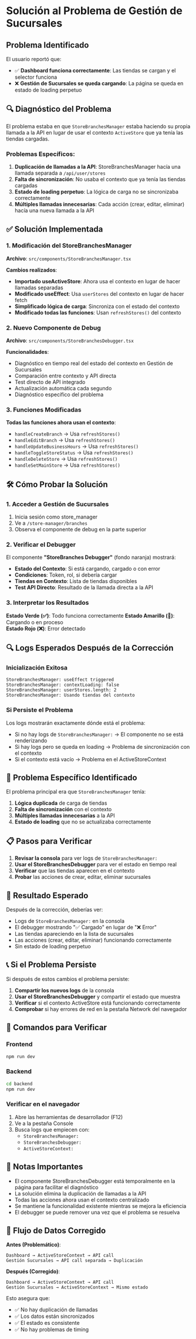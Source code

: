 # Solución al Problema de Gestión de Sucursales

## Problema Identificado

El usuario reportó que:
- ✅ **Dashboard funciona correctamente**: Las tiendas se cargan y el selector funciona
- ❌ **Gestión de Sucursales se queda cargando**: La página se queda en estado de loading perpetuo

## 🔍 **Diagnóstico del Problema**

El problema estaba en que `StoreBranchesManager` estaba haciendo su propia llamada a la API en lugar de usar el contexto `ActiveStore` que ya tenía las tiendas cargadas.

### Problemas Específicos:

1. **Duplicación de llamadas a la API**: StoreBranchesManager hacía una llamada separada a `/api/user/stores`
2. **Falta de sincronización**: No usaba el contexto que ya tenía las tiendas cargadas
3. **Estado de loading perpetuo**: La lógica de carga no se sincronizaba correctamente
4. **Múltiples llamadas innecesarias**: Cada acción (crear, editar, eliminar) hacía una nueva llamada a la API

## ✅ **Solución Implementada**

### 1. Modificación del StoreBranchesManager

**Archivo**: `src/components/StoreBranchesManager.tsx`

**Cambios realizados**:
- **Importado useActiveStore**: Ahora usa el contexto en lugar de hacer llamadas separadas
- **Modificado useEffect**: Usa `userStores` del contexto en lugar de hacer fetch
- **Simplificado lógica de carga**: Sincroniza con el estado del contexto
- **Modificado todas las funciones**: Usan `refreshStores()` del contexto

### 2. Nuevo Componente de Debug

**Archivo**: `src/components/StoreBranchesDebugger.tsx`

**Funcionalidades**:
- Diagnóstico en tiempo real del estado del contexto en Gestión de Sucursales
- Comparación entre contexto y API directa
- Test directo de API integrado
- Actualización automática cada segundo
- Diagnóstico específico del problema

### 3. Funciones Modificadas

**Todas las funciones ahora usan el contexto**:
- `handleCreateBranch` → Usa `refreshStores()`
- `handleEditBranch` → Usa `refreshStores()`
- `handleUpdateBusinessHours` → Usa `refreshStores()`
- `handleToggleStoreStatus` → Usa `refreshStores()`
- `handleDeleteStore` → Usa `refreshStores()`
- `handleSetMainStore` → Usa `refreshStores()`

## 🛠️ **Cómo Probar la Solución**

### 1. Acceder a Gestión de Sucursales

1. Inicia sesión como store_manager
2. Ve a `/store-manager/branches`
3. Observa el componente de debug en la parte superior

### 2. Verificar el Debugger

El componente **"StoreBranches Debugger"** (fondo naranja) mostrará:

- **Estado del Contexto**: Si está cargando, cargado o con error
- **Condiciones**: Token, rol, si debería cargar
- **Tiendas en Contexto**: Lista de tiendas disponibles
- **Test API Directo**: Resultado de la llamada directa a la API

### 3. Interpretar los Resultados

**Estado Verde (✅)**: Todo funciona correctamente
**Estado Amarillo (🔄)**: Cargando o en proceso  
**Estado Rojo (❌)**: Error detectado

## 🔍 **Logs Esperados Después de la Corrección**

### Inicialización Exitosa
```
StoreBranchesManager: useEffect triggered
StoreBranchesManager: contextLoading: false
StoreBranchesManager: userStores.length: 2
StoreBranchesManager: Usando tiendas del contexto
```

### Si Persiste el Problema
Los logs mostrarán exactamente dónde está el problema:
- Si no hay logs de `StoreBranchesManager:` → El componente no se está renderizando
- Si hay logs pero se queda en loading → Problema de sincronización con el contexto
- Si el contexto está vacío → Problema en el ActiveStoreContext

## 🚨 **Problema Específico Identificado**

El problema principal era que `StoreBranchesManager` tenía:
1. **Lógica duplicada** de carga de tiendas
2. **Falta de sincronización** con el contexto
3. **Múltiples llamadas innecesarias** a la API
4. **Estado de loading** que no se actualizaba correctamente

## 📋 **Pasos para Verificar**

1. **Revisar la consola** para ver logs de `StoreBranchesManager:`
2. **Usar el StoreBranchesDebugger** para ver el estado en tiempo real
3. **Verificar** que las tiendas aparecen en el contexto
4. **Probar** las acciones de crear, editar, eliminar sucursales

## 🎯 **Resultado Esperado**

Después de la corrección, deberías ver:
- Logs de `StoreBranchesManager:` en la consola
- El debugger mostrando "✅ Cargado" en lugar de "❌ Error"
- Las tiendas apareciendo en la lista de sucursales
- Las acciones (crear, editar, eliminar) funcionando correctamente
- Sin estado de loading perpetuo

## 📞 **Si el Problema Persiste**

Si después de estos cambios el problema persiste:

1. **Compartir los nuevos logs** de la consola
2. **Usar el StoreBranchesDebugger** y compartir el estado que muestra
3. **Verificar** si el contexto ActiveStore está funcionando correctamente
4. **Comprobar** si hay errores de red en la pestaña Network del navegador

## 🔧 **Comandos para Verificar**

### Frontend
```bash
npm run dev
```

### Backend
```bash
cd backend
npm run dev
```

### Verificar en el navegador
1. Abre las herramientas de desarrollador (F12)
2. Ve a la pestaña Console
3. Busca logs que empiecen con:
   - `StoreBranchesManager:`
   - `StoreBranchesDebugger:`
   - `ActiveStoreContext:`

## 📝 **Notas Importantes**

- El componente StoreBranchesDebugger está temporalmente en la página para facilitar el diagnóstico
- La solución elimina la duplicación de llamadas a la API
- Todas las acciones ahora usan el contexto centralizado
- Se mantiene la funcionalidad existente mientras se mejora la eficiencia
- El debugger se puede remover una vez que el problema se resuelva

## 🔄 **Flujo de Datos Corregido**

**Antes (Problemático)**:
```
Dashboard → ActiveStoreContext → API call
Gestión Sucursales → API call separada → Duplicación
```

**Después (Corregido)**:
```
Dashboard → ActiveStoreContext → API call
Gestión Sucursales → ActiveStoreContext → Mismo estado
```

Esto asegura que:
- ✅ No hay duplicación de llamadas
- ✅ Los datos están sincronizados
- ✅ El estado es consistente
- ✅ No hay problemas de timing
